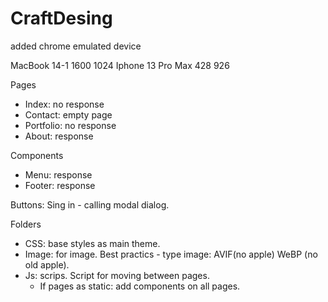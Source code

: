 # CraftDesing

added chrome emulated device

MacBook 14-1 1600 1024
Iphone 13 Pro Max 428 926

Pages

- Index: no response
- Contact: empty page
- Portfolio: no response
- About: response

Components

- Menu: response
- Footer: response

Buttons: Sing in - calling modal dialog.

Folders

- CSS: base styles as main theme.
- Image: for image. Best practics - type image: AVIF(no apple) WeBP (no old apple).
- Js: scrips. Script for moving between pages. 
  * If pages as static: add components on all pages.
